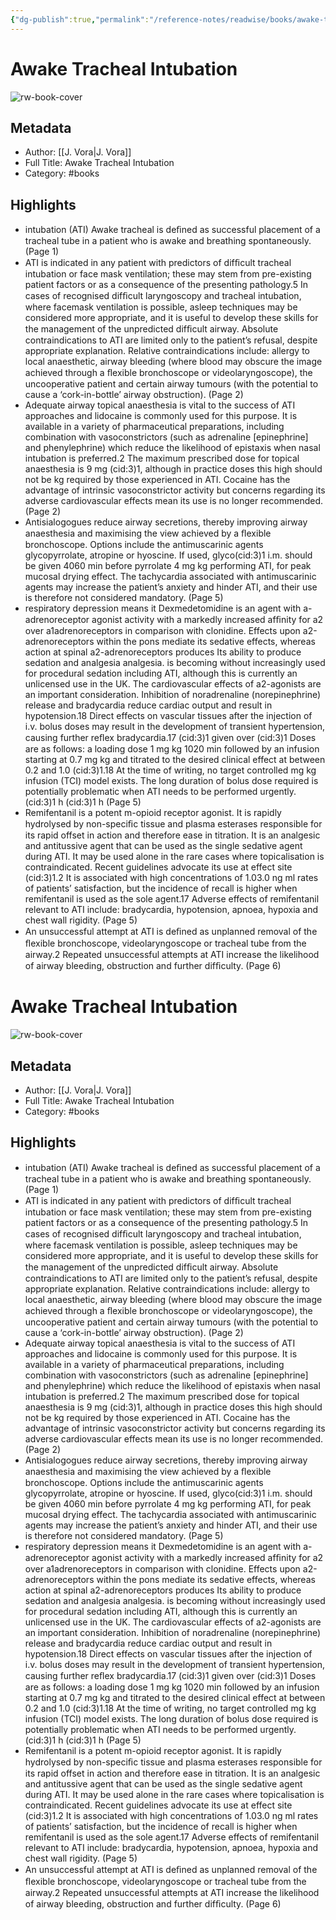 ```yaml
---
{"dg-publish":true,"permalink":"/reference-notes/readwise/books/awake-tracheal-intubation/"}
---
```


# Awake Tracheal Intubation

![rw-book-cover](https://readwise-assets.s3.amazonaws.com/static/images/default-book-icon-4.11327a2af05a.png)

## Metadata
- Author: [[J. Vora\|J. Vora]]
- Full Title: Awake Tracheal Intubation
- Category: #books

## Highlights
- intubation (ATI) Awake tracheal is deﬁned as successful placement of a tracheal tube in a patient who is awake and breathing spontaneously. (Page 1)
- ATI is indicated in any patient with predictors of difﬁcult tracheal intubation or face mask ventilation; these may stem from pre-existing patient factors or as a consequence of the presenting pathology.5 In cases of recognised difﬁcult laryngoscopy and tracheal intubation, where facemask ventilation is possible, asleep techniques may be considered more appropriate, and it is useful to develop these skills for the management of the unpredicted difﬁcult airway. Absolute contraindications to ATI are limited only to the patient’s refusal, despite appropriate explanation. Relative contraindications include: allergy to local anaesthetic, airway bleeding (where blood may obscure the image achieved through a ﬂexible bronchoscope or videolaryngoscope), the uncooperative patient and certain airway tumours (with the potential to cause a ‘cork-in-bottle’ airway obstruction). (Page 2)
- Adequate airway topical anaesthesia is vital to the success of ATI approaches and lidocaine is commonly used for this purpose. It is available in a variety of pharmaceutical preparations, including combination with vasoconstrictors (such as adrenaline [epinephrine] and phenylephrine) which reduce the likelihood of epistaxis when nasal intubation is preferred.2 The maximum prescribed dose for topical anaesthesia is 9 mg (cid:3)1, although in practice doses this high should not be kg required by those experienced in ATI. Cocaine has the advantage of intrinsic vasoconstrictor activity but concerns regarding its adverse cardiovascular effects mean its use is no longer recommended. (Page 2)
- Antisialogogues reduce airway secretions, thereby improving airway anaesthesia and maximising the view achieved by a ﬂexible bronchoscope. Options include the antimuscarinic agents glycopyrrolate, atropine or hyoscine. If used, glyco(cid:3)1 i.m. should be given 4060 min before pyrrolate 4 mg kg performing ATI, for peak mucosal drying effect. The tachycardia associated with antimuscarinic agents may increase the patient’s anxiety and hinder ATI, and their use is therefore not considered mandatory. (Page 5)
- respiratory depression means it Dexmedetomidine is an agent with a-adrenoreceptor agonist activity with a markedly increased afﬁnity for a2 over a1adrenoreceptors in comparison with clonidine. Effects upon a2-adrenoreceptors within the pons mediate its sedative effects, whereas action at spinal a2-adrenoreceptors produces Its ability to produce sedation and analgesia analgesia. is becoming without increasingly used for procedural sedation including ATI, although this is currently an unlicensed use in the UK. The cardiovascular effects of a2-agonists are an important consideration. Inhibition of noradrenaline (norepinephrine) release and bradycardia reduce cardiac output and result in hypotension.18 Direct effects on vascular tissues after the injection of i.v. bolus doses may result in the development of transient hypertension, causing further reﬂex bradycardia.17 (cid:3)1 given over (cid:3)1 Doses are as follows: a loading dose 1 mg kg 1020 min followed by an infusion starting at 0.7 mg kg and titrated to the desired clinical effect at between 0.2 and 1.0 (cid:3)1.18 At the time of writing, no target controlled mg kg infusion (TCI) model exists. The long duration of bolus dose required is potentially problematic when ATI needs to be performed urgently. (cid:3)1 h (cid:3)1 h (Page 5)
- Remifentanil is a potent m-opioid receptor agonist. It is rapidly hydrolysed by non-speciﬁc tissue and plasma esterases responsible for its rapid offset in action and therefore ease in titration. It is an analgesic and antitussive agent that can be used as the single sedative agent during ATI. It may be used alone in the rare cases where topicalisation is contraindicated. Recent guidelines advocate its use at effect site (cid:3)1.2 It is associated with high concentrations of 1.03.0 ng ml rates of patients’ satisfaction, but the incidence of recall is higher when remifentanil is used as the sole agent.17 Adverse effects of remifentanil relevant to ATI include: bradycardia, hypotension, apnoea, hypoxia and chest wall rigidity. (Page 5)
- An unsuccessful attempt at ATI is deﬁned as unplanned removal of the ﬂexible bronchoscope, videolaryngoscope or tracheal tube from the airway.2 Repeated unsuccessful attempts at ATI increase the likelihood of airway bleeding, obstruction and further difﬁculty. (Page 6)
# Awake Tracheal Intubation

![rw-book-cover](https://readwise-assets.s3.amazonaws.com/static/images/default-book-icon-4.11327a2af05a.png)

## Metadata
- Author: [[J. Vora\|J. Vora]]
- Full Title: Awake Tracheal Intubation
- Category: #books

## Highlights
- intubation (ATI) Awake tracheal is deﬁned as successful placement of a tracheal tube in a patient who is awake and breathing spontaneously. (Page 1)
- ATI is indicated in any patient with predictors of difﬁcult tracheal intubation or face mask ventilation; these may stem from pre-existing patient factors or as a consequence of the presenting pathology.5 In cases of recognised difﬁcult laryngoscopy and tracheal intubation, where facemask ventilation is possible, asleep techniques may be considered more appropriate, and it is useful to develop these skills for the management of the unpredicted difﬁcult airway. Absolute contraindications to ATI are limited only to the patient’s refusal, despite appropriate explanation. Relative contraindications include: allergy to local anaesthetic, airway bleeding (where blood may obscure the image achieved through a ﬂexible bronchoscope or videolaryngoscope), the uncooperative patient and certain airway tumours (with the potential to cause a ‘cork-in-bottle’ airway obstruction). (Page 2)
- Adequate airway topical anaesthesia is vital to the success of ATI approaches and lidocaine is commonly used for this purpose. It is available in a variety of pharmaceutical preparations, including combination with vasoconstrictors (such as adrenaline [epinephrine] and phenylephrine) which reduce the likelihood of epistaxis when nasal intubation is preferred.2 The maximum prescribed dose for topical anaesthesia is 9 mg (cid:3)1, although in practice doses this high should not be kg required by those experienced in ATI. Cocaine has the advantage of intrinsic vasoconstrictor activity but concerns regarding its adverse cardiovascular effects mean its use is no longer recommended. (Page 2)
- Antisialogogues reduce airway secretions, thereby improving airway anaesthesia and maximising the view achieved by a ﬂexible bronchoscope. Options include the antimuscarinic agents glycopyrrolate, atropine or hyoscine. If used, glyco(cid:3)1 i.m. should be given 4060 min before pyrrolate 4 mg kg performing ATI, for peak mucosal drying effect. The tachycardia associated with antimuscarinic agents may increase the patient’s anxiety and hinder ATI, and their use is therefore not considered mandatory. (Page 5)
- respiratory depression means it Dexmedetomidine is an agent with a-adrenoreceptor agonist activity with a markedly increased afﬁnity for a2 over a1adrenoreceptors in comparison with clonidine. Effects upon a2-adrenoreceptors within the pons mediate its sedative effects, whereas action at spinal a2-adrenoreceptors produces Its ability to produce sedation and analgesia analgesia. is becoming without increasingly used for procedural sedation including ATI, although this is currently an unlicensed use in the UK. The cardiovascular effects of a2-agonists are an important consideration. Inhibition of noradrenaline (norepinephrine) release and bradycardia reduce cardiac output and result in hypotension.18 Direct effects on vascular tissues after the injection of i.v. bolus doses may result in the development of transient hypertension, causing further reﬂex bradycardia.17 (cid:3)1 given over (cid:3)1 Doses are as follows: a loading dose 1 mg kg 1020 min followed by an infusion starting at 0.7 mg kg and titrated to the desired clinical effect at between 0.2 and 1.0 (cid:3)1.18 At the time of writing, no target controlled mg kg infusion (TCI) model exists. The long duration of bolus dose required is potentially problematic when ATI needs to be performed urgently. (cid:3)1 h (cid:3)1 h (Page 5)
- Remifentanil is a potent m-opioid receptor agonist. It is rapidly hydrolysed by non-speciﬁc tissue and plasma esterases responsible for its rapid offset in action and therefore ease in titration. It is an analgesic and antitussive agent that can be used as the single sedative agent during ATI. It may be used alone in the rare cases where topicalisation is contraindicated. Recent guidelines advocate its use at effect site (cid:3)1.2 It is associated with high concentrations of 1.03.0 ng ml rates of patients’ satisfaction, but the incidence of recall is higher when remifentanil is used as the sole agent.17 Adverse effects of remifentanil relevant to ATI include: bradycardia, hypotension, apnoea, hypoxia and chest wall rigidity. (Page 5)
- An unsuccessful attempt at ATI is deﬁned as unplanned removal of the ﬂexible bronchoscope, videolaryngoscope or tracheal tube from the airway.2 Repeated unsuccessful attempts at ATI increase the likelihood of airway bleeding, obstruction and further difﬁculty. (Page 6)
